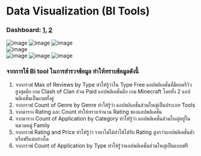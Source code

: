 # Data Visualization (BI Tools)
### Dashboard: [1](https://app.powerbi.com/view?r=eyJrIjoiN2FkMzk3ZDMtYTJkOC00YjNjLTkwOTMtYzkxYTBhN2M0MjQ2IiwidCI6IjZmNDQzMmRjLTIwZDItNDQxZC1iMWRiLWFjMzM4MGJhNjMzZCIsImMiOjEwfQ%3D%3D), [2](https://app.powerbi.com/view?r=eyJrIjoiMDA3MGU3NGItNzVhOS00NjZjLTgyMjUtNTc2NWU4ODViMGRjIiwidCI6IjZmNDQzMmRjLTIwZDItNDQxZC1iMWRiLWFjMzM4MGJhNjMzZCIsImMiOjEwfQ%3D%3D)

![image](https://user-images.githubusercontent.com/68822792/146216903-f69bb26a-1c67-4d85-b5fc-bd986bd4f45a.png)
![image](https://user-images.githubusercontent.com/68822792/146216951-fcc7b162-0594-4bc7-b649-a2d410178abc.png)
![image](https://user-images.githubusercontent.com/54474594/146218171-8fe53cda-7211-4f3f-8dcb-b87e5f192bc4.png)<br>
![image](https://user-images.githubusercontent.com/54474594/146218214-802d6cbc-faf6-4bb5-8f9b-0cab4529314f.png)<br>
![image](https://user-images.githubusercontent.com/68822792/146217162-9e88c972-1d48-473a-9c6d-0d89ab9bd8ef.png)
![image](https://user-images.githubusercontent.com/68822792/146217016-c5dafb43-9d10-4dda-a0a0-71eb331384b6.png)
![image](https://user-images.githubusercontent.com/68822792/146217079-f8e91056-fb7d-4f70-9396-20b499f47d70.png)


### จากการใช้ Bi tool ในการสำรวจข้อมูล ทำให้ทราบข้อมูลดังนี้ 

1. จากกราฟ Max of Reviews by Type ทำให้รู้ว่าใน Type Free แอปพลิเคชั่นที่มียอดรีวิวสูงสุดคือ เกม Clash of Clan ส่วน Paid แอปพลิเคชั่นคือ เกม Minecraft โดยทั้ง 2 แอปพลิเคชั่นเป็นเกมทั้งคู่
2. จากกราฟ Count of Genre by Genre ทำให้รู้ว่า แอปพลิเคชั่นส่วนใหญ่เป็นประเภท Tools
3. จากตาราง Rating และ Count ทำให้ทราบจำนวน Rating ของแอปพลิเคชั่น
4. จากตาราง Count of Application by Category ทำให้รู้ว่า แอปพลิเคชั่นส่วนใหญ่อยู่ในหมวดหมู่ Family
5. จากกราฟ Rating and Price ทำให้รู้ว่า ราคาไม่ได้ทำให้ได้รับ Rating สูงกว่าแอปพลิเคชั่นต่ำหรือฟรีแต่อย่างใด
6. จากกราฟ Count of Application by Type ทำให้รู้ว่าแอปพลิเคชั่นส่วนใหญ่เป็นแบบฟรี
